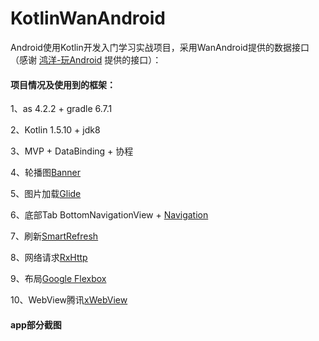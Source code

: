 # KotlinWanAndroid
Android使用Kotlin开发入门学习实战项目，采用WanAndroid提供的数据接口（感谢 [鸿洋-玩Android](https://www.wanandroid.com/) 提供的接口）：

#### 项目情况及使用到的框架：

1、as 4.2.2 + gradle 6.7.1

2、Kotlin 1.5.10 + jdk8

3、MVP + DataBinding + 协程

4、轮播图[Banner](https://github.com/youth5201314/banner)

5、图片加载[Glide](https://github.com/bumptech/glide)

6、底部Tab BottomNavigationView + [Navigation](https://developer.android.google.cn/jetpack/androidx/releases/navigation)

7、刷新[SmartRefresh](https://github.com/scwang90/SmartRefreshLayout)

8、网络请求[RxHttp](https://github.com/liujingxing/rxhttp)

9、布局[Google Flexbox](https://github.com/google/flexbox-layout)

10、WebView腾讯[xWebView](https://x5.tencent.com/tbs/technical.html#/)

#### app部分截图

